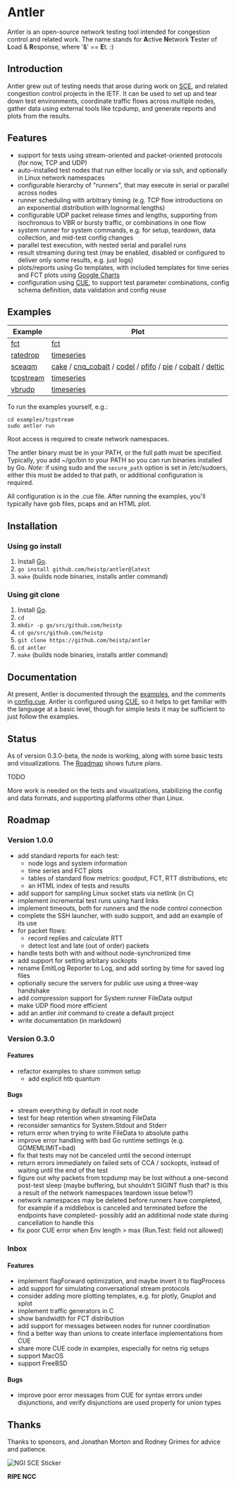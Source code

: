 # Antler

Antler is an open-source network testing tool intended for congestion control
and related work. The name stands for **A**ctive **N**etwork **T**ester of
**L**oad & **R**esponse, where '&' == **E**t. :)

## Introduction

Antler grew out of testing needs that arose during work on
[SCE](https://datatracker.ietf.org/doc/draft-morton-tsvwg-sce/), and related
congestion control projects in the IETF. It can be used to set up and tear down
test environments, coordinate traffic flows across multiple nodes, gather data
using external tools like tcpdump, and generate reports and plots from the
results.

## Features

* support for tests using stream-oriented and packet-oriented protocols (for
  now, TCP and UDP)
* auto-installed test nodes that run either locally or via ssh, and optionally
  in Linux network namespaces
* configurable hierarchy of "runners", that may execute in serial or parallel
  across nodes
* runner scheduling with arbitrary timing (e.g. TCP flow introductions on an
  exponential distribution with lognormal lengths)
* configurable UDP packet release times and lengths, supporting from isochronous
  to VBR or bursty traffic, or combinations in one flow
* system runner for system commands, e.g. for setup, teardown, data collection,
  and mid-test config changes
* parallel test execution, with nested serial and parallel runs
* result streaming during test (may be enabled, disabled or configured to
  deliver only some results, e.g. just logs)
* plots/reports using Go templates, with included templates for time series and
  FCT plots using [Google Charts](https://developers.google.com/chart)
* configuration using [CUE](https://cuelang.org/), to support test parameter
  combinations, config schema definition, data validation and config reuse

## Examples

| Example                     | Plot            |
| --------------------------- | --------------- |
| [fct](examples/fct/fct.ant) | [fct](https://www.heistp.net/downloads/antler/examples/fct/fct.html) |
| [ratedrop](examples/ratedrop/ratedrop.cue) | [timeseries](https://www.heistp.net/downloads/antler/examples/ratedrop/timeseries.html) |
| [sceaqm](examples/sceaqm/sceaqm.cue) | [cake](https://www.heistp.net/downloads/antler/examples/sceaqm/cake_timeseries.html) / [cnq_cobalt](https://www.heistp.net/downloads/antler/examples/sceaqm/cnq_cobalt_timeseries.html) / [codel](https://www.heistp.net/downloads/antler/examples/sceaqm/codel_timeseries.html) / [pfifo](https://www.heistp.net/downloads/antler/examples/sceaqm/pfifo_timeseries.html) / [pie](https://www.heistp.net/downloads/antler/examples/sceaqm/pie_timeseries.html) / [cobalt](https://www.heistp.net/downloads/antler/examples/sceaqm/cobalt_timeseries.html) / [deltic](https://www.heistp.net/downloads/antler/examples/sceaqm/deltic_timeseries.html) |
| [tcpstream](examples/tcpstream/tcpstream.cue) | [timeseries](https://www.heistp.net/downloads/antler/examples/tcpstream/timeseries.html) |
| [vbrudp](examples/vbrudp/vbrudp.cue) | [timeseries](https://www.heistp.net/downloads/antler/examples/vbrudp/timeseries.html) |

To run the examples yourself, e.g.:
```
cd examples/tcpstream
sudo antler run
```

Root access is required to create network namespaces.

The antler binary must be in your PATH, or the full path must be specified.
Typically, you add ~/go/bin to your PATH so you can run binaries installed by
Go. *Note:* if using sudo and the `secure_path` option is set in /etc/sudoers,
either this must be added to that path, or additional configuration is required.

All configuration is in the .cue file. After running the examples, you'll 
typically have gob files, pcaps and an HTML plot.

## Installation

### Using go install

1. Install [Go](https://go.dev/).
2. `go install github.com/heistp/antler@latest`
3. `make` (builds node binaries, installs antler command)

### Using git clone

1. Install [Go](https://go.dev/).
2. `cd`
3. `mkdir -p go/src/github.com/heistp`
4. `cd go/src/github.com/heistp`
5. `git clone https://github.com/heistp/antler`
6. `cd antler`
7. `make` (builds node binaries, installs antler command)

## Documentation

At present, Antler is documented through the [examples](examples), and the
comments in [config.cue](config.cue). Antler is configured using
[CUE](https://cuelang.org/), so it helps to get familiar with the language at a
basic level, though for simple tests it may be sufficient to just follow the
examples.

## Status

As of version 0.3.0-beta, the node is working, along with some basic tests and
visualizations. The [Roadmap](#roadmap) shows future plans.

TODO

More work is needed on the tests and visualizations, stabilizing the config and
data formats, and supporting platforms other than Linux.

## Roadmap

### Version 1.0.0

- add standard reports for each test:
  - node logs and system information
  - time series and FCT plots
  - tables of standard flow metrics: goodput, FCT, RTT distributions, etc
  - an HTML index of tests and results
- add support for sampling Linux socket stats via netlink (in C)
- implement incremental test runs using hard links
- implement timeouts, both for runners and the node control connection
- complete the SSH launcher, with sudo support, and add an example of its use
- for packet flows:
  - record replies and calculate RTT
  - detect lost and late (out of order) packets
- handle tests both with and without node-synchronized time
- add support for setting arbitary sockopts
- rename EmitLog Reporter to Log, and add sorting by time for saved log files
- optionally secure the servers for public use using a three-way handshake
- add compression support for System runner FileData output
- make UDP flood more efficient
- add an antler _init_ command to create a default project
- write documentation (in markdown)

### Version 0.3.0

#### Features

- refactor examples to share common setup
  - add explicit htb quantum

#### Bugs

- stream everything by default in root node
- test for heap retention when streaming FileData
- reconsider semantics for System.Stdout and Stderr
- return error when trying to write FileData to absolute paths
- improve error handling with bad Go runtime settings (e.g. GOMEMLIMIT=bad)
- fix that tests may not be canceled until the second interrupt
- return errors immediately on failed sets of CCA / sockopts, instead of
  waiting until the end of the test
- figure out why packets from tcpdump may be lost without a one-second post-test
  sleep (maybe buffering, but shouldn't SIGINT flush that? is this a result of
  the network namespaces teardown issue below?)
- network namespaces may be deleted before runners have completed, for example
  if a middlebox is canceled and terminated before the endpoints have completed-
  possibly add an additional node state during cancellation to handle this
- fix poor CUE error when Env length > max (Run.Test: field not allowed)

### Inbox

#### Features

- implement flagForward optimization, and maybe invert it to flagProcess
- add support for simulating conversational stream protocols
- consider adding more plotting templates, e.g. for plotly, Gnuplot and xplot
- implement traffic generators in C
- show bandwidth for FCT distribution
- add support for messages between nodes for runner coordination
- find a better way than unions to create interface implementations from CUE
- share more CUE code in examples, especially for netns rig setups
- support MacOS
- support FreeBSD

#### Bugs

- improve poor error messages from CUE for syntax errors under disjunctions, and
  verify disjunctions are used properly for union types

## Thanks

Thanks to sponsors, and Jonathan Morton and Rodney Grimes for advice and
patience.

![NGI SCE Sticker](/doc/img/ngi-sce-sticker-200x230.png "NGI SCE Sticker")

**RIPE NCC**
